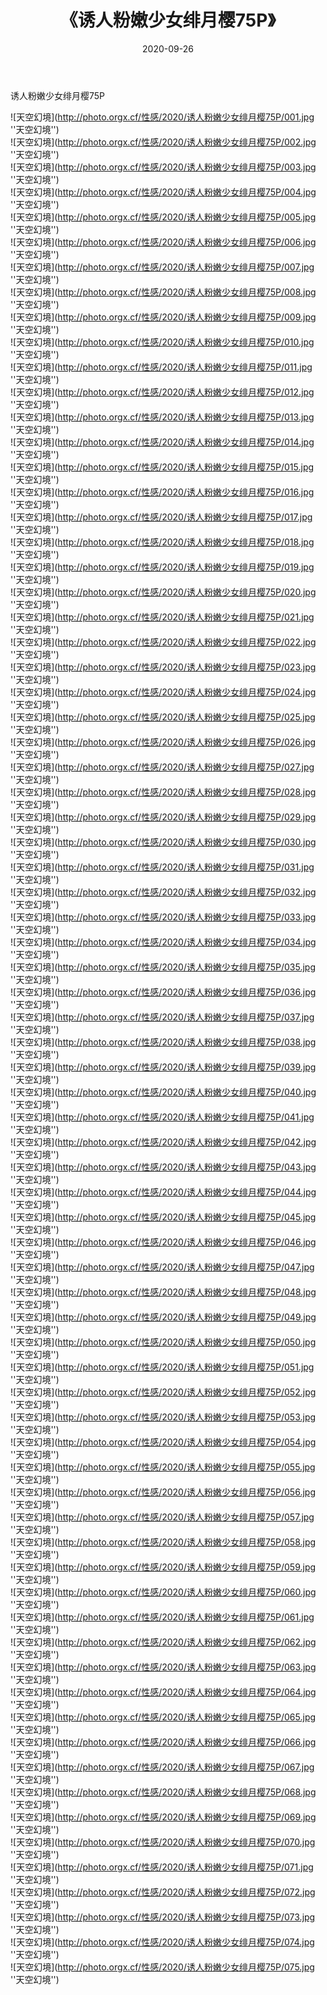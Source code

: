 ﻿---
layout: post
title:  《诱人粉嫩少女绯月樱75P》
date:   2020-09-26
img: http://photo.orgx.cf/性感/2020/诱人粉嫩少女绯月樱75P/000.jpg
tags: [美女, 性感, 泳衣]
---

诱人粉嫩少女绯月樱75P



![天空幻境](http://photo.orgx.cf/性感/2020/诱人粉嫩少女绯月樱75P/001.jpg ''天空幻境'') <br>
![天空幻境](http://photo.orgx.cf/性感/2020/诱人粉嫩少女绯月樱75P/002.jpg ''天空幻境'') <br>
![天空幻境](http://photo.orgx.cf/性感/2020/诱人粉嫩少女绯月樱75P/003.jpg ''天空幻境'') <br>
![天空幻境](http://photo.orgx.cf/性感/2020/诱人粉嫩少女绯月樱75P/004.jpg ''天空幻境'') <br>
![天空幻境](http://photo.orgx.cf/性感/2020/诱人粉嫩少女绯月樱75P/005.jpg ''天空幻境'') <br>
![天空幻境](http://photo.orgx.cf/性感/2020/诱人粉嫩少女绯月樱75P/006.jpg ''天空幻境'') <br>
![天空幻境](http://photo.orgx.cf/性感/2020/诱人粉嫩少女绯月樱75P/007.jpg ''天空幻境'') <br>
![天空幻境](http://photo.orgx.cf/性感/2020/诱人粉嫩少女绯月樱75P/008.jpg ''天空幻境'') <br>
![天空幻境](http://photo.orgx.cf/性感/2020/诱人粉嫩少女绯月樱75P/009.jpg ''天空幻境'') <br>
![天空幻境](http://photo.orgx.cf/性感/2020/诱人粉嫩少女绯月樱75P/010.jpg ''天空幻境'') <br>
![天空幻境](http://photo.orgx.cf/性感/2020/诱人粉嫩少女绯月樱75P/011.jpg ''天空幻境'') <br>
![天空幻境](http://photo.orgx.cf/性感/2020/诱人粉嫩少女绯月樱75P/012.jpg ''天空幻境'') <br>
![天空幻境](http://photo.orgx.cf/性感/2020/诱人粉嫩少女绯月樱75P/013.jpg ''天空幻境'') <br>
![天空幻境](http://photo.orgx.cf/性感/2020/诱人粉嫩少女绯月樱75P/014.jpg ''天空幻境'') <br>
![天空幻境](http://photo.orgx.cf/性感/2020/诱人粉嫩少女绯月樱75P/015.jpg ''天空幻境'') <br>
![天空幻境](http://photo.orgx.cf/性感/2020/诱人粉嫩少女绯月樱75P/016.jpg ''天空幻境'') <br>
![天空幻境](http://photo.orgx.cf/性感/2020/诱人粉嫩少女绯月樱75P/017.jpg ''天空幻境'') <br>
![天空幻境](http://photo.orgx.cf/性感/2020/诱人粉嫩少女绯月樱75P/018.jpg ''天空幻境'') <br>
![天空幻境](http://photo.orgx.cf/性感/2020/诱人粉嫩少女绯月樱75P/019.jpg ''天空幻境'') <br>
![天空幻境](http://photo.orgx.cf/性感/2020/诱人粉嫩少女绯月樱75P/020.jpg ''天空幻境'') <br>
![天空幻境](http://photo.orgx.cf/性感/2020/诱人粉嫩少女绯月樱75P/021.jpg ''天空幻境'') <br>
![天空幻境](http://photo.orgx.cf/性感/2020/诱人粉嫩少女绯月樱75P/022.jpg ''天空幻境'') <br>
![天空幻境](http://photo.orgx.cf/性感/2020/诱人粉嫩少女绯月樱75P/023.jpg ''天空幻境'') <br>
![天空幻境](http://photo.orgx.cf/性感/2020/诱人粉嫩少女绯月樱75P/024.jpg ''天空幻境'') <br>
![天空幻境](http://photo.orgx.cf/性感/2020/诱人粉嫩少女绯月樱75P/025.jpg ''天空幻境'') <br>
![天空幻境](http://photo.orgx.cf/性感/2020/诱人粉嫩少女绯月樱75P/026.jpg ''天空幻境'') <br>
![天空幻境](http://photo.orgx.cf/性感/2020/诱人粉嫩少女绯月樱75P/027.jpg ''天空幻境'') <br>
![天空幻境](http://photo.orgx.cf/性感/2020/诱人粉嫩少女绯月樱75P/028.jpg ''天空幻境'') <br>
![天空幻境](http://photo.orgx.cf/性感/2020/诱人粉嫩少女绯月樱75P/029.jpg ''天空幻境'') <br>
![天空幻境](http://photo.orgx.cf/性感/2020/诱人粉嫩少女绯月樱75P/030.jpg ''天空幻境'') <br>
![天空幻境](http://photo.orgx.cf/性感/2020/诱人粉嫩少女绯月樱75P/031.jpg ''天空幻境'') <br>
![天空幻境](http://photo.orgx.cf/性感/2020/诱人粉嫩少女绯月樱75P/032.jpg ''天空幻境'') <br>
![天空幻境](http://photo.orgx.cf/性感/2020/诱人粉嫩少女绯月樱75P/033.jpg ''天空幻境'') <br>
![天空幻境](http://photo.orgx.cf/性感/2020/诱人粉嫩少女绯月樱75P/034.jpg ''天空幻境'') <br>
![天空幻境](http://photo.orgx.cf/性感/2020/诱人粉嫩少女绯月樱75P/035.jpg ''天空幻境'') <br>
![天空幻境](http://photo.orgx.cf/性感/2020/诱人粉嫩少女绯月樱75P/036.jpg ''天空幻境'') <br>
![天空幻境](http://photo.orgx.cf/性感/2020/诱人粉嫩少女绯月樱75P/037.jpg ''天空幻境'') <br>
![天空幻境](http://photo.orgx.cf/性感/2020/诱人粉嫩少女绯月樱75P/038.jpg ''天空幻境'') <br>
![天空幻境](http://photo.orgx.cf/性感/2020/诱人粉嫩少女绯月樱75P/039.jpg ''天空幻境'') <br>
![天空幻境](http://photo.orgx.cf/性感/2020/诱人粉嫩少女绯月樱75P/040.jpg ''天空幻境'') <br>
![天空幻境](http://photo.orgx.cf/性感/2020/诱人粉嫩少女绯月樱75P/041.jpg ''天空幻境'') <br>
![天空幻境](http://photo.orgx.cf/性感/2020/诱人粉嫩少女绯月樱75P/042.jpg ''天空幻境'') <br>
![天空幻境](http://photo.orgx.cf/性感/2020/诱人粉嫩少女绯月樱75P/043.jpg ''天空幻境'') <br>
![天空幻境](http://photo.orgx.cf/性感/2020/诱人粉嫩少女绯月樱75P/044.jpg ''天空幻境'') <br>
![天空幻境](http://photo.orgx.cf/性感/2020/诱人粉嫩少女绯月樱75P/045.jpg ''天空幻境'') <br>
![天空幻境](http://photo.orgx.cf/性感/2020/诱人粉嫩少女绯月樱75P/046.jpg ''天空幻境'') <br>
![天空幻境](http://photo.orgx.cf/性感/2020/诱人粉嫩少女绯月樱75P/047.jpg ''天空幻境'') <br>
![天空幻境](http://photo.orgx.cf/性感/2020/诱人粉嫩少女绯月樱75P/048.jpg ''天空幻境'') <br>
![天空幻境](http://photo.orgx.cf/性感/2020/诱人粉嫩少女绯月樱75P/049.jpg ''天空幻境'') <br>
![天空幻境](http://photo.orgx.cf/性感/2020/诱人粉嫩少女绯月樱75P/050.jpg ''天空幻境'') <br>
![天空幻境](http://photo.orgx.cf/性感/2020/诱人粉嫩少女绯月樱75P/051.jpg ''天空幻境'') <br>
![天空幻境](http://photo.orgx.cf/性感/2020/诱人粉嫩少女绯月樱75P/052.jpg ''天空幻境'') <br>
![天空幻境](http://photo.orgx.cf/性感/2020/诱人粉嫩少女绯月樱75P/053.jpg ''天空幻境'') <br>
![天空幻境](http://photo.orgx.cf/性感/2020/诱人粉嫩少女绯月樱75P/054.jpg ''天空幻境'') <br>
![天空幻境](http://photo.orgx.cf/性感/2020/诱人粉嫩少女绯月樱75P/055.jpg ''天空幻境'') <br>
![天空幻境](http://photo.orgx.cf/性感/2020/诱人粉嫩少女绯月樱75P/056.jpg ''天空幻境'') <br>
![天空幻境](http://photo.orgx.cf/性感/2020/诱人粉嫩少女绯月樱75P/057.jpg ''天空幻境'') <br>
![天空幻境](http://photo.orgx.cf/性感/2020/诱人粉嫩少女绯月樱75P/058.jpg ''天空幻境'') <br>
![天空幻境](http://photo.orgx.cf/性感/2020/诱人粉嫩少女绯月樱75P/059.jpg ''天空幻境'') <br>
![天空幻境](http://photo.orgx.cf/性感/2020/诱人粉嫩少女绯月樱75P/060.jpg ''天空幻境'') <br>
![天空幻境](http://photo.orgx.cf/性感/2020/诱人粉嫩少女绯月樱75P/061.jpg ''天空幻境'') <br>
![天空幻境](http://photo.orgx.cf/性感/2020/诱人粉嫩少女绯月樱75P/062.jpg ''天空幻境'') <br>
![天空幻境](http://photo.orgx.cf/性感/2020/诱人粉嫩少女绯月樱75P/063.jpg ''天空幻境'') <br>
![天空幻境](http://photo.orgx.cf/性感/2020/诱人粉嫩少女绯月樱75P/064.jpg ''天空幻境'') <br>
![天空幻境](http://photo.orgx.cf/性感/2020/诱人粉嫩少女绯月樱75P/065.jpg ''天空幻境'') <br>
![天空幻境](http://photo.orgx.cf/性感/2020/诱人粉嫩少女绯月樱75P/066.jpg ''天空幻境'') <br>
![天空幻境](http://photo.orgx.cf/性感/2020/诱人粉嫩少女绯月樱75P/067.jpg ''天空幻境'') <br>
![天空幻境](http://photo.orgx.cf/性感/2020/诱人粉嫩少女绯月樱75P/068.jpg ''天空幻境'') <br>
![天空幻境](http://photo.orgx.cf/性感/2020/诱人粉嫩少女绯月樱75P/069.jpg ''天空幻境'') <br>
![天空幻境](http://photo.orgx.cf/性感/2020/诱人粉嫩少女绯月樱75P/070.jpg ''天空幻境'') <br>
![天空幻境](http://photo.orgx.cf/性感/2020/诱人粉嫩少女绯月樱75P/071.jpg ''天空幻境'') <br>
![天空幻境](http://photo.orgx.cf/性感/2020/诱人粉嫩少女绯月樱75P/072.jpg ''天空幻境'') <br>
![天空幻境](http://photo.orgx.cf/性感/2020/诱人粉嫩少女绯月樱75P/073.jpg ''天空幻境'') <br>
![天空幻境](http://photo.orgx.cf/性感/2020/诱人粉嫩少女绯月樱75P/074.jpg ''天空幻境'') <br>
![天空幻境](http://photo.orgx.cf/性感/2020/诱人粉嫩少女绯月樱75P/075.jpg ''天空幻境'') <br>